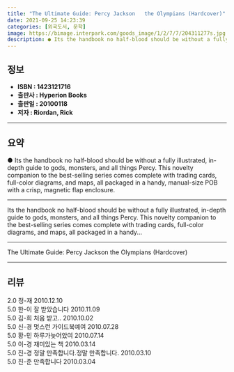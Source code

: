 ```yaml
---
title: "The Ultimate Guide: Percy Jackson   the Olympians (Hardcover)"
date: 2021-09-25 14:23:39
categories: [외국도서, 문학]
image: https://bimage.interpark.com/goods_image/1/2/7/7/204311277s.jpg
description: ● Its the handbook no half-blood should be without a fully illustrated, in-depth guide to gods, monsters, and all things Percy. This novelty companion to the b
---
```


## **정보**

- **ISBN : 1423121716**
- **출판사 : Hyperion Books**
- **출판일 : 20100118**
- **저자 : Riordan, Rick**

------



## **요약**

●  Its the handbook no half-blood should be without a fully illustrated, in-depth guide to gods, monsters, and all things Percy. This novelty companion to the best-selling series comes complete with trading cards, full-color diagrams, and maps, all packaged in a handy, manual-size POB with a crisp, magnetic flap enclosure.

------

Its the handbook no half-blood should be without a fully illustrated, in-depth guide to gods, monsters, and all things Percy. This novelty companion to the best-selling series comes complete with trading cards, full-color diagrams, and maps, all packaged in a handy... 

------


The Ultimate Guide: Percy Jackson   the Olympians (Hardcover) 

------


## **리뷰** 

2.0 정-재  2010.12.10 <br/>5.0 한-이 잘 받았습니다 2010.11.09 <br/>5.0 김-희 처음 받고.. 2010.10.02 <br/>5.0 신-경 멋스런 가이드북예여 2010.07.28 <br/>5.0 황-민 하루가늦어았여 2010.07.14 <br/>5.0 이-경 재미있는 책 2010.03.14 <br/>5.0 진-경 정말 만족합니다.정말 만족합니다. 2010.03.10 <br/>5.0 진-준 만족합니다 2010.03.04 <br/>